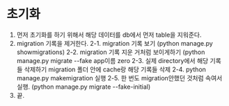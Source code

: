 # 초기화

  1. 먼저 초기화를 하기 위해서 해당 데이터를 db에서 먼저 table을 지워준다.
  2. migration 기록을 제거한다.
  2-1. migration 기록 보기 (python manage.py showmigrations)
  2-2. migration 기록 지운 거처럼 보이게하기 (python manage.py migrate --fake app이름 zero
  2-3. 실제 directory에서 해당 기록들 삭제하기 migration 폴더 안에 cache랑 해당 기록들 삭제
  2-4. python manage.py makemigration 실행
  2-5. 한 번도 migration안했던 것처럼 속여서 실행. (python manage.py migrate --fake-initial)
  3. 끝.
